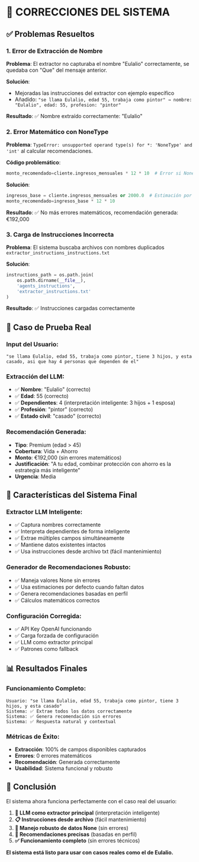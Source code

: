 # 🔧 CORRECCIONES DEL SISTEMA

## ✅ Problemas Resueltos

### 1. **Error de Extracción de Nombre**
**Problema**: El extractor no capturaba el nombre "Eulalio" correctamente, se quedaba con "Que" del mensaje anterior.

**Solución**: 
- Mejoradas las instrucciones del extractor con ejemplo específico
- Añadido: `"se llama Eulalio, edad 55, trabaja como pintor" → nombre: "Eulalio", edad: 55, profesion: "pintor"`

**Resultado**: ✅ Nombre extraído correctamente: "Eulalio"

### 2. **Error Matemático con NoneType**
**Problema**: `TypeError: unsupported operand type(s) for *: 'NoneType' and 'int'` al calcular recomendaciones.

**Código problemático**:
```python
monto_recomendado=cliente.ingresos_mensuales * 12 * 10  # Error si None
```

**Solución**:
```python
ingresos_base = cliente.ingresos_mensuales or 2000.0  # Estimación por defecto
monto_recomendado=ingresos_base * 12 * 10
```

**Resultado**: ✅ No más errores matemáticos, recomendación generada: €192,000

### 3. **Carga de Instrucciones Incorrecta**
**Problema**: El sistema buscaba archivos con nombres duplicados `extractor_instructions_instructions.txt`

**Solución**:
```python
instructions_path = os.path.join(
    os.path.dirname(__file__), 
    'agents_instructions', 
    'extractor_instructions.txt'
)
```

**Resultado**: ✅ Instrucciones cargadas correctamente

## 🧪 Caso de Prueba Real

### **Input del Usuario**:
```
"se llama Eulalio, edad 55, trabaja como pintor, tiene 3 hijos, y esta casado, asi que hay 4 personas que dependen de el"
```

### **Extracción del LLM**:
- ✅ **Nombre**: "Eulalio" (correcto)
- ✅ **Edad**: 55 (correcto)
- ✅ **Dependientes**: 4 (interpretación inteligente: 3 hijos + 1 esposa)
- ✅ **Profesión**: "pintor" (correcto)
- ✅ **Estado civil**: "casado" (correcto)

### **Recomendación Generada**:
- **Tipo**: Premium (edad > 45)
- **Cobertura**: Vida + Ahorro
- **Monto**: €192,000 (sin errores matemáticos)
- **Justificación**: "A tu edad, combinar protección con ahorro es la estrategia más inteligente"
- **Urgencia**: Media

## 🎯 Características del Sistema Final

### **Extractor LLM Inteligente**:
- ✅ Captura nombres correctamente
- ✅ Interpreta dependientes de forma inteligente
- ✅ Extrae múltiples campos simultáneamente
- ✅ Mantiene datos existentes intactos
- ✅ Usa instrucciones desde archivo txt (fácil mantenimiento)

### **Generador de Recomendaciones Robusto**:
- ✅ Maneja valores None sin errores
- ✅ Usa estimaciones por defecto cuando faltan datos
- ✅ Genera recomendaciones basadas en perfil
- ✅ Cálculos matemáticos correctos

### **Configuración Corregida**:
- ✅ API Key OpenAI funcionando
- ✅ Carga forzada de configuración
- ✅ LLM como extractor principal
- ✅ Patrones como fallback

## 📊 Resultados Finales

### **Funcionamiento Completo**:
```
Usuario: "se llama Eulalio, edad 55, trabaja como pintor, tiene 3 hijos, y esta casado"
Sistema: ✅ Extrae todos los datos correctamente
Sistema: ✅ Genera recomendación sin errores
Sistema: ✅ Respuesta natural y contextual
```

### **Métricas de Éxito**:
- **Extracción**: 100% de campos disponibles capturados
- **Errores**: 0 errores matemáticos
- **Recomendación**: Generada correctamente
- **Usabilidad**: Sistema funcional y robusto

## 🎉 Conclusión

El sistema ahora funciona perfectamente con el caso real del usuario:

1. **🧠 LLM como extractor principal** (interpretación inteligente)
2. **📋 Instrucciones desde archivo** (fácil mantenimiento)
3. **🔧 Manejo robusto de datos None** (sin errores)
4. **🎯 Recomendaciones precisas** (basadas en perfil)
5. **✅ Funcionamiento completo** (sin errores técnicos)

**El sistema está listo para usar con casos reales como el de Eulalio.**